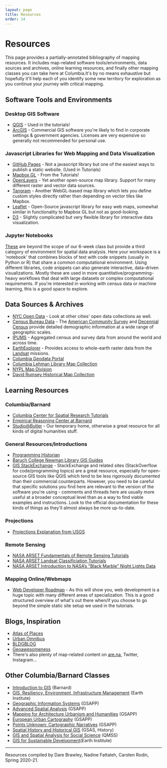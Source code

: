 ```yaml
---
layout: page
title: Resources
order: 14
---
```


# Resources

This page provides a partially-annotated bibliography of mapping resources. 
It includes map-related software tools/environments, data sources and archives, online learning resources, and finally other mapping classes you can take here at Columbia.It's by no means exhaustive but hopefully it'll help each of you identify some new territory for exploration as you continue your journey with critical mapping.

## Software Tools and Environments

### Desktop GIS Software

- [QGIS](https://www.qgis.org/en/site/) - Used in the tutorials!
- [ArcGIS](https://en.wikipedia.org/wiki/ArcGIS) - Commercial GIS software you're likely to find in corporate settings & government agencies. Licenses are very expensive so generally not recommended for personal use.

### Javascript Libraries for Web Mapping and Data Visualization

- [GitHub Pages](https://pages.github.com) - Not a javascript library but one of the easiest ways to publish a static website. (Used in Tutorials)
- [Mapbox GL](https://docs.mapbox.com/mapbox-gl-js/api/) - From the Tutorials!
- [OpenLayers](https://openlayers.org) - Yet another open-source map library. Support for many different raster and vector data sources.
- [Tangram](https://github.com/tangrams/tangram) - Another WebGL-based map library which lets you define custom styles directly rather than depending on vector tiles like Mapbox.
- [Leaflet](https://leafletjs.com) - Open-Source javascript library for easy web maps, somewhat similar in functionality to Mapbox GL but not as good-looking.
- [D3](https://d3js.org) - Slightly complicated but very flexible library for interactive data visualization.

### Jupyter Notebooks

[These](https://jupyter.org) are beyond the scope of our 6-week class but provide a third category of environment for spatial data analysis. Here your workspace is a 'notebook' that combines blocks of text with code snippets (usually in Python or R) that share a common computational environment. Using different libraries, code snippets can also generate interactive, data-driven visualizations. Mostly these are used in more quantitative/programming-heavy workflows that deal with large datasets or complex computational requirements. If you're interested in working with census data or machine learning, this is a good space to explore.

## Data Sources & Archives

- [NYC Open Data](https://opendata.cityofnewyork.us) - Look at other cities' open data collections as well.
- [Census Bureau Data](https://data.census.gov/cedsci/) - The [American Community Survey](https://en.wikipedia.org/wiki/American_Community_Survey) and [Decennial Census](https://en.wikipedia.org/wiki/United_States_Census) provide detailed demographic information at a wide range of geographic scales.
- [IPUMS](https://ipums.org) - Aggregated census and survey data from around the world and across time.
- [EarthExplorer](https://earthexplorer.usgs.gov) - Provides access to whole-earth raster data from the [Landsat](https://en.wikipedia.org/wiki/Landsat_program) missions.
- [Columbia Geodata Portal](https://geodata.library.columbia.edu)
- [Columbia Lehman Library Map Collection](https://library.columbia.edu/libraries/maps.html)
- [NYPL Map Division](https://www.nypl.org/about/divisions/map-division)
- [David Rumsey Historical Map Collection](https://www.davidrumsey.com)

## Learning Resources

### Columbia/Barnard 
- [Columbia Center for Spatial Research Tutorials ](https://c4sr.columbia.edu/tutorials)
- [Empirical Reasoning Center at Barnard](https://erc.barnard.edu)
- [Studio@Butler](https://studio.cul.columbia.edu) - Our temporary home, otherwise a great resource for all kinds of digital humanities stuff.

### General Resources/Introductions
- [Programming Historian](https://programminghistorian.org/en/)
- [Baruch College Newman Library GIS Guides](https://guides.newman.baruch.cuny.edu/gis)
- [GIS StackExchange](https://gis.stackexchange.com) - StackExchange and related sites (StackOverflow for code/programming topics) are a great resource, especially for open-source GIS tools like QGIS which tend to be less rigorously documented than their commercial counterparts.  However, you need to be careful that specific solutions you find here are relevant to the version of the software you're using - comments and threads here are usually more useful at a broader conceptual level than as a way to find viable examples and instructions. Look to the official documentation for these kinds of things as they'll almost always be more up-to-date.

### Projections

- [Projections Explanation from USGS](https://pubs.er.usgs.gov/publication/70047422)

### Remote Sensing

- [NASA ARSET Fundamentals of Remote Sensing Tutorials](https://appliedsciences.nasa.gov/join-mission/training/english/arset-fundamentals-remote-sensing)
- [NASA ARSET Landsat Classificiation Tutorials](https://appliedsciences.nasa.gov/join-mission/training/english/arset-land-cover-classification-satellite-imagery)
- [NASA ARSET Introduction to NASA’s "Black Marble" Night Lights Data](https://appliedsciences.nasa.gov/join-mission/training/english/arset-introduction-nasas-black-marble-night-lights-data)

### Mapping Online/Webmaps

- [Web Developer Roadmap](https://github.com/kamranahmedse/developer-roadmap) - As this will show you, web development is a huge topic with many different areas of specialization. This is a good structured overview of what's out there when/if you choose to go beyond the simple static site setup we used in the tutorials.

## Blogs, Inspiration

- [Atlas of Places](https://www.atlasofplaces.com)
- [Urban Omnibus](https://urbanomnibus.net/)
- [BLDGBLOG](http://www.bldgblog.com)
- [Geoawesomeness](https://geoawesomeness.com)
- There's also plenty of map-related content on [are.na](https://are.na), Twitter, Instagram...
  
## Other Columbia/Barnard Classes

- [Introduction to GIS](https://urban.barnard.edu/courses-instruction) (Barnard)
- [GIS, Resiliency, Environment, Infrastructure Management](http://www.columbia.edu/cu/bulletin/uwb/#/cu/bulletin/uwb/subj/EAEE/E4009-20191-B01) (Earth Institute)
- [Geographic Information Systems](https://www.arch.columbia.edu/courses/41514-2483) (GSAPP)
- [Advanced Spatial Analysis](https://www.arch.columbia.edu/courses/12743-3315-advanced-spatial-analysis) (GSAPP)
- [Mapping for Architecture Urbanism and Humanities](https://www.arch.columbia.edu/courses/14051-2826) (GSAPP)
- [European Urban Cartography](https://www.arch.columbia.edu/courses/11355-2746) (GSAPP)
- [Points Unknown: Cartographic Narratives](https://www.arch.columbia.edu/courses/11292-3209) (GSAPP)
- [Spatial History and Historical GIS](http://www.columbia.edu/cu/bulletin/uwb/#/cu/bulletin/uwb/subj/HIST/GU4924-20203-001) (GSAS, History)
- [GIS and Spatial Analysis for Social Science](http://www.columbia.edu/cu/bulletin/uwb/#/cu/bulletin/uwb/subj/QMSS/GR5070-20203-001) (QMSS)
- [GIS for Sustainable Development](www.columbia.edu/cu/bulletin/uwb/#/cu/bulletin/uwb/subj/SDEV/UN3390-20203-001)(Earth Institute)

---
Resources compiled by Dare Brawley, Nadine Fattaleh, Carsten Rodin, Spring 2020-21.
